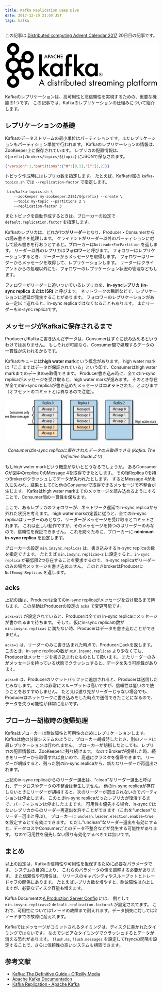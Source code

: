 ```yaml
---
title: Kafka Replication Deep Dive
date: 2017-12-20 21:00 JST
tags: kafka
---
```


この記事は [Distributed computing Advent Calendar 2017](https://qiita.com/advent-calendar/2017/distributed-computing) 20日目の記事です。

![Apache Kafka Logo](kafka.png)

Kafkaのレプリケーションは、高可用性と高信頼性を実現するための、重要な機能の1つです。
この記事では、Kafkaのレプリケーションの仕組みについて紹介します。

レプリケーションの基礎
----------------------

Kafkaのデータストリームの最小単位はパーティションです。またレプリケーションもパーティション単位で行われます。
Kafkaのレプリケーションの情報は、ZooKeeper上に保存されています。
レプリカの配置情報は、`${prefix}/brokers/topics/${topic}` にJSONで保存されます。

```json
{"version":1,"partitions":{"0":[0,1],"1":[1,2]}}
```

トピック作成時にはレプリカ数を指定します。
たとえば、Kafka付属の `kafka-topics.sh` では `--replication-factor` で指定します。

     bin/kafka-topics.sh \
        --zookeeper my-zookeeper:2181/${prefix} --create \
        --topic my-topic --partitions 2 \
        --replication-factor 3

またトピックを自動作成するときは、ブローカーの設定で `default.replication.factor` を指定します。

Kafkaのレプリカは、どれか1つが**リーダー**となり、Producer・Consumerからの読み書きを処理します。
クライアントがリーダー以外のパーティションに対して読み書きを行おうとすると。ブローカーは`NotLeaderForPartition` を返します。
リーダー以外のレプリカは**フォロワー**と呼びます。
フォロワーはレプリケーションするとき、リーダーからメッセージを取得します。
フォロワーはリーダーからメッセージを取得して、レプリケーションします。
リーダーはクライアントからの処理以外にも、フォロワーのレプリケーション状況の管理などもします。

フォロワーがリーダーに追いついているレプリカを、**in-syncレプリカ (in-sync replica または ISR)** と呼びます。
ネットワークの瞬断などで、レプリケーションに遅延が発生することがあります。
フォロワーのレプリケーションがある一定以上送れると、in-sync replicaではなくなることもあります。
またリーダーもin-sync replicaです。

メッセージがKafkaに保存されるまで
---------------------------------

ProducerがKafkaに書き込んだデータは、Consumerはすぐに読み込めるというわけではありません。
もしそれが可能なら、Consumer間で処理するデータの一貫性が失われるからです。

Kafkaのキューには**high water mark**という概念があります。
high water markは「ここまではデータが保証されている」という印で、Consumerはhigh water markまでのデータのみ取得できます。
Producer書き込み時に、全てのin-sync replicaがメッセージを受け取ると、high water markが進みます。
そのとき存在が全てのin-sync replicaが書き込めたメッセージは**コミット**された、とよびます（オフセットのコミットとは異なるので注意）。

![High water mark](high-water-mark.png)  
<p style='text-align: center; font-style:italic'>
  Consumerはin-sync replicaに保存されたデータのみ取得できる (Kafka: The Definitive Guideより)
</p>

もしhigh water markという概念がないとどうなるでしょうか。
あるConsumer *C*が図中のreplica 0のMessage 4を取得できたとします。
その後Replica 0を持つBrokerがクラッシュしてデータが失われたとします。
するとMessage 4が永久に失われ、結果として*C*と他のConsumerで取得できるメッセージで不整合が生じます。
Kafkaはhigh water markまでのメッセージを読み込めるようにすることで、Consumer間の一貫性を保ちます。

ここで、あるレプリカのフォロワーが、ネットワーク遅延でin-sync replicaから外れた状況を考えます。
high water markの定義に従うと、全てのin-sync replicaはリーダーのみとなり、リーダーがメッセージを受け取るとコミットされます。
これは正しい動作ですが、そのメッセージを持つのはリーダーのみなので、信頼性を保証できません。
これを防ぐために、ブローカーに **minimum in-sync replica** を設定します。

ブローカーの設定 `min.insync.replicas` は、書き込みするin-sync replicaの数を指定できます。
たとえば `min.insync.replicas=2` に設定すると、`in-sync replica` が最低限2つ存在することを要求するので、in-sync replicaがリーダーのみの場合メッセージを書き込めません。
このときbrokerはProducerに `NotEnoughReplicas` を返します。

acks
----

上記の話は、Producerは全てのin-sync replicaがメッセージを受け取るまで待ちます。
この挙動はProducerの設定の `acks` で変更可能です。

`acks=all` が設定されていると、Producerは全ての in-sync replicaにメッセージが書かれるまで待ちます。
そして、仮にin-sync replicaの数が `min.insync.replicas` に満たない時、Producerはデータを書き込むことができません。

`acks=1` は、リーダーのみに書き込まれた時点で、Producerにackを返します。
このとき、in-sync replicaの数が `min.insync.replicas` より少なくても、Producerはメッセージを書き込まれたものとして扱います。
またリーダーのみがメッセージを持っている状態でクラッシュすると、データを失う可能性があります。

`acks=0` は、Producerのソケットバッファに追加されると、Producerは送信したとみなします。
これは非常にスループットは高いですが、信頼性は低いので使うことをおすすめしません。
たとえば送り先がリーダーじゃない場合でも、Producerはネットワークに書き込みをした時点で送信できたことになるので、データを失う可能性が非常に高いです。

ブローカー胡椒時の復帰処理
--------------------------

Kafkaはブローカーは耐故障性と可用性のためにレプリケーションします。
Kafkaは他の分散システムのように、ブローカー胡椒時したとき、別のノードに最レプリケーションは行われません。
ブローカーが胡椒したとしても、レプリカの配置情報は、ZooKeeperに残り続けます。
なのでBrokerが復帰した時、続きをリーダーから取得すれば良いので、高速にクラスタを復帰できます。
リーダーが胡椒すると、残った別のin-sync replicaから、新たなリーダーが再選出されます。

上記のin-sync replicaからのリーダー選出は、"clean"なリーダー選出と呼ばれ、データロスやデータの不整合は発生しません。
他のin-sync replicaが存在しないときにリーダーが胡椒すると、次のリーダーが選出されないのでパーティションは停止します。
このときin-sync replicaだったレプリカが復活するまで、パーティションは停止したままです。
可用性を優先する場合、in-syncではないレプリカからのリーダー再選出を許すことができます（これを"unclean"なリーダー選出と呼ぶ）。
ブローカーに `unclean.leader.election.enable=true` を設定するとで有効にできます。
ただし"unclean"なリーダー選出を有効にすると、データロスやConsumerごとのデータ不整合などが発生する可能性があります。
なので可用性を優先しない限り有効化するべきでは無いです。

まとめ
------

以上の設定は、Kafkaの信頼性や可用性を担保するために必要なパラメータです。
システムの目的により、 これらのパラメータの値を調整する必要があります。
また信頼性や可用性は、 リソースのキャパシティやスループットとトレードオフの関係にあります。
たとえばレプリカ数を増やすと、耐故障性は向上しますが、必要なディスク容量も増えます。

Kafka Documentの[A Production Server Config](https://kafka.apache.org/documentation/#prodconfig) には、
例として `min.insync.replicas=2` `default.replication.factor=3` が設定されてます。
これで、可用性については1ノードの故障まで耐えれます。データ損失に対しては2ノードまでの故障に耐えれます。

Kafkaではメッセージがコミットされるタイミングは、ディスクに書かれたタイミングではないです。
なのでシビアなタイミングでクラッシュするとデータが消える恐れがあります。
`flush.ms`, `flush.messages` を設定してfsyncの間隔を設定することで、さらに信頼性の高いシステムも構築できます。

参考文献
--------

- [Kafka: The Definitive Guide - O'Reilly Media](http://shop.oreilly.com/product/0636920044123.do)
- [Apache Kafka Documentation](https://kafka.apache.org/documentation/)
- [Kafka Replication - Apache Kafka](https://cwiki.apache.org/confluence/display/KAFKA/Kafka+Replication)
